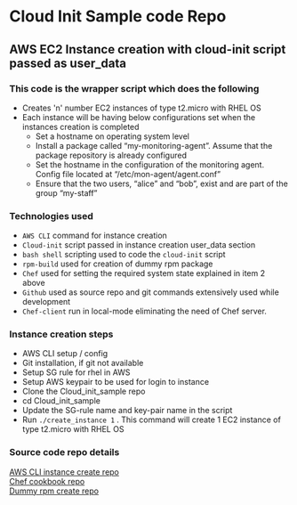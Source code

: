 # Cloud Init Sample code Repo
## AWS EC2 Instance creation with cloud-init script passed as user_data 
### This code is the wrapper script which does the following
-  Creates 'n' number EC2 instances of type t2.micro with RHEL OS <br>
-  Each instance will be having below configurations set when the instances creation is completed <br>
   - Set a hostname on operating system level <br>
   - Install a package called “my-monitoring-agent”. Assume that the package repository is already configured <br>
   - Set the hostname in the configuration of the monitoring agent. Config file located at “/etc/mon-agent/agent.conf”  <br>
   - Ensure that the two users, “alice” and “bob”, exist and are part of the group “my-staff” <br>

### Technologies used
- `AWS CLI` command for instance creation <br>
- `Cloud-init` script passed in instance creation user_data section <br>
- `bash shell` scripting used to code the `cloud-init` script <br>
- `rpm-build` used for creation of dummy rpm package <br>
- `Chef` used for setting the required system state explained in item 2 above <br>
- `Github` used as source repo and git commands extensively used while development <br>
- `Chef-client` run in local-mode eliminating the need of Chef server. <br>

### Instance creation steps
- AWS CLI setup / config
- Git installation, if git not available
- Setup SG rule for rhel in AWS
- Setup AWS keypair to be used for login to instance
- Clone the Cloud_init_sample repo 
- cd Cloud_init_sample
- Update the SG-rule name and key-pair name in the script
- Run `./create_instance 1` . This command will create 1 EC2 instance of type t2.micro with RHEL OS <br>

### Source code repo details
[AWS CLI instance create repo](https://github.com/chefgs/aws_cli_scripts/tree/master/cloud_init_sample) <br>
[Chef cookbook repo](https://github.com/chefgs/cloud_init.git) <br>
[Dummy rpm create repo](https://github.com/chefgs/create_dummy_rpm.git) <br>
